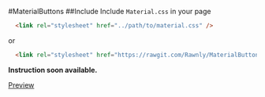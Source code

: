 #MaterialButtons
##Include
Include `Material.css` in your page

```html
  <link rel="stylesheet" href="../path/to/material.css" />
```
or
```html
  <link rel="stylesheet" href="https://rawgit.com/Rawnly/MaterialButtons/master/material.css" />
```

**Instruction soon available.**

[Preview](https://rawnly.github.io/MaterialButtons/)
